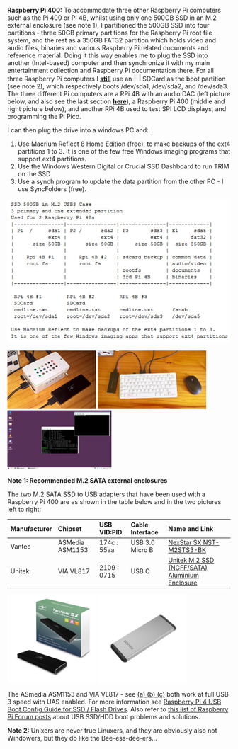 **Raspberry Pi 400:** To accommodate three other Raspberry Pi computers such as the Pi 400 or Pi 4B, whilst using only one 500GB SSD in an M.2 external enclosure (see note 1), I partitioned the 500GB SSD into four partitions - three 50GB primary partitions for the Raspberry Pi root file system, and the rest as a 350GB FAT32 partition which holds video and audio files, binaries and various Raspberry Pi related documents and reference material. Doing it this way enables me to plug the SSD into another (Intel-based) computer and then synchronize it with my main entertainment collection and Raspberry Pi documentation there. For all three Raspberry Pi computers I [**still**](https://www.raspberrypi.org/forums/viewtopic.php?f=28&t=301409) use an <img src="images/RealUnixersDoNotUseBootSDCards.png" width="16" height="16"/> SDCard as the boot partition (see note 2), which respectively boots /dev/sda1, /dev/sda2, and /dev/sda3. The three different Pi computers are a RPi 4B with an audio DAC (left picture below, and also see the last section [**here**](https://github.com/TobiasVanDyk/Raspberry-Pi-PC-PSU-Desktop-Computer-with-a-Hard-Disk-Drive-and-Fan-and-Switch)), a Raspberry Pi 400 (middle and right picture below), and another RPi 4B used to test SPI LCD displays, and programming the Pi Pico. 

I can then plug the drive into a windows PC and: 
1. Use Macrium Reflect 8 Home Edition (free), to make backups of the ext4 partitions 1 to 3. It is one of the few free Windows imaging programs that support ext4 partitions.
2. Use the Windows Western Digital or Crucial SSD Dashboard to run TRIM on the SSD
3. Use a synch program to update the data partition from the other PC - I use SyncFolders (free).

<p align="left">
<img src="images/SSDuse3Pi4Bs.jpg" width="600" />  
</p>

<p align="left">
<img src="images/pi4pcm5122sda1.jpg" width="200" /> 
<img src="images/RPi400-sda2.png" width="245" />  
<img src="images/RPi400-sda2Screen.png" width="235" /> 
</p>

**Note 1: Recommended M.2 SATA external enclosures**

The two M.2 SATA SSD to USB adapters that have been used with a Raspberry Pi 400 are as shown in the table below and in the two pictures left to right:

| Manufacturer | Chipset         | USB VID:PID | Cable Interface | Name and Link                                   |
|:-------------|:----------------|:------------|:----------------|:------------------------------------------------|
| Vantec       | ASMedia ASM1153 | 174c : 55aa | USB 3.0 Micro B | [NexStar SX NST-M2STS3-BK](https://www.vantecusa.com/products_detail.php?p_id=214) |
| Unitek       | VIA VL817       | 2109 : 0715 | USB C           | [Unitek M.2 SSD (NGFF/SATA) Aluminium Enclosure](https://www.unitek-products.com/products/usb3-0-m-2-ssd-ngff-sata-aluminium-enclosure) | 

<p align="left">
<img src="images/Vantec.jpg" width="200" /> 
<img src="images/Unitek.jpg" width="200" />   
</p>

The ASmedia ASM1153 and VIA VL817 - see [(a) ](https://spod.cx/blog/enabling_trim_support_via_VL817_usb_sata_adaptor.shtml)[(b) ](https://forum.odroid.com/viewtopic.php?t=31948)[(c)](https://usb-ids.gowdy.us/read/UD/2109/0715) both work at full USB 3 speed with UAS enabled. For more information see [Raspberry Pi 4 USB Boot Config Guide for SSD / Flash Drives](https://jamesachambers.com/raspberry-pi-4-usb-boot-config-guide-for-ssd-flash-drives/). Also refer to [this list of Raspberry Pi Forum posts](RaspberryPi-USB-SSD-Boot.txt) about USB SSD/HDD boot problems and solutions.

**Note 2:** Unixers are never true Linuxers, and they are obviously also not Windowers, but they do like the Bee-ess-dee-ers...

